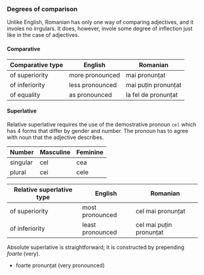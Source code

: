### Degrees of comparison

Unlike English, Romanian has only one way of comparing adjectives,
and it involes no irrgulars. It does, however, invole some degree
of inflection just like in the case of adjectives.

#### Comparative

| Comparative type | English         | Romanian            |
|------------------|-----------------|---------------------|
| of superiority   | more pronounced | mai pronunțat       |
| of inferiority   | less pronounced | mai puțin pronunțat |
| of equality      | as pronounced   | la fel de pronunțat |

#### Superlative

Relative superlative requires the use of the demostrative pronoun
`cel` which has 4 forms that differ by gender and number. The
pronoun has to agree with noun that the adjective describes.

| Number   | Masculine | Feminine |
|----------|-----------|----------|
| singular | cel       | cea      |
| plural   | cei       | cele     |

| Relative superlative type | English          | Romanian                |
|---------------------------|------------------|-------------------------|
| of superiority            | most pronounced  | cel mai pronunțat       |
| of inferiority            | least pronounced | cel mai puțin pronunțat |

Absolute superlative is straightforward; it is constructed by
prepending *foarte* (very).

* foarte pronunțat (very pronounced)

